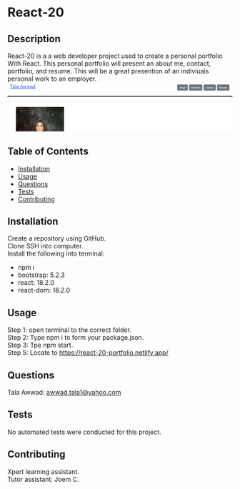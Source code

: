 # React-20

## Description

React-20 is a a web developer project used to create a personal portfolio With React. This personal portfolio will present an about me, contact, portfolio, and resume. This will be a great presention of an indiviuals personal work to an employer.
![Alt text](Develop/public/profile.png)

## Table of Contents

- [Installation](#installation)
- [Usage](#usage)
- [Questions](#questions)
- [Tests](#tests)
- [Contributing](#contributing)

## Installation

Create a repository using GitHub.\
Clone SSH into computer. \
Install the following into terminal:

- npm i
- bootstrap: 5.2.3
- react: 18.2.0
- react-dom: 18.2.0

## Usage

Step 1: open terminal to the correct folder.\
Step 2: Type npm i to form your package.json. \
Step 3: Tpe npm start. \
Step 5: Locate to https://react-20-portfolio.netlify.app/

## Questions

Tala Awwad: awwad.tala1@yahoo.com

## Tests

No automated tests were conducted for this project.

## Contributing

Xpert learning assistant.\
Tutor assistant: Joem C.
